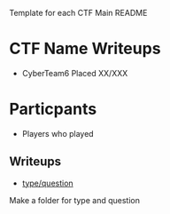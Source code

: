 Template for each CTF Main README

# CTF Name Writeups

* CyberTeam6 Placed XX/XXX

# Particpants

* Players who played

## Writeups

* [type/question](type/question)

Make a folder for type and question
